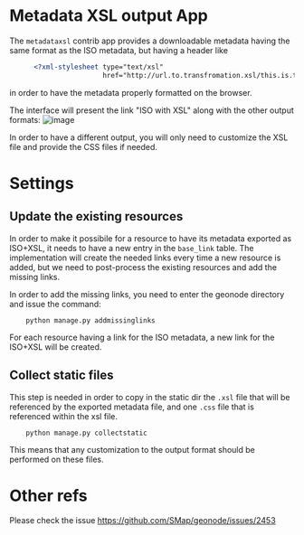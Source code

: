 # Metadata XSL output App

The ``metadataxsl`` contrib app provides a downloadable metadata having the same format as the ISO
metadata, but having a header like
```XML
      <?xml-stylesheet type="text/xsl"
                       href="http://url.to.transfromation.xsl/this.is.the.xsl"?>
```
in order to have the metadata properly formatted on the browser.

The interface will present the link "ISO with XSL" along with the other output formats:
     ![image](https://cloud.githubusercontent.com/assets/717359/14913848/4663a80c-0e06-11e6-868d-0877acdb65d6.png)

In order to have a different output, you will only need to customize the XSL file and provide the CSS files if needed.

# Settings

## Update the existing resources

In order to make it possibile for a resource to have its metadata exported as ISO+XSL, it needs to
have a new entry in the ``base_link`` table.
The implementation will create the needed links every time a new resource is added, but we need to
post-process the existing resources and add the missing links.

In order to add the missing links, you need to enter the geonode directory and issue the command:

        python manage.py addmissinglinks

For each resource having a link for the ISO metadata, a new link for the ISO+XSL will be created.

## Collect static files

This step is needed in order to copy in the static dir the ``.xsl`` file that will be referenced by the
exported metadata file, and one ``.css`` file that is referenced within the xsl file.

        python manage.py collectstatic

This means that any customization to the output format should be performed on these files.

# Other refs

Please check the issue https://github.com/SMap/geonode/issues/2453
